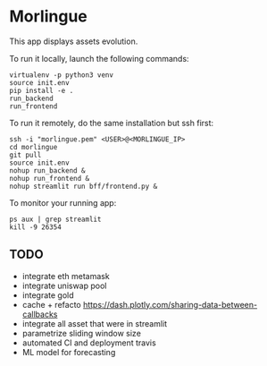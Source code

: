 # Morlingue

This app displays assets evolution.

To run it locally, launch the following commands:
```
virtualenv -p python3 venv
source init.env
pip install -e .
run_backend
run_frontend
```
To run it remotely, do the same installation but ssh first:
```
ssh -i "morlingue.pem" <USER>@<MORLINGUE_IP>
cd morlingue
git pull
source init.env
nohup run_backend &
nohup run_frontend &
nohup streamlit run bff/frontend.py &
```
To monitor your running app:
```
ps aux | grep streamlit
kill -9 26354
```

## TODO

- integrate eth metamask
- integrate uniswap pool
- integrate gold
- cache + refacto https://dash.plotly.com/sharing-data-between-callbacks
- integrate all asset that were in streamlit
- parametrize sliding window size
- automated CI and deployment travis
- ML model for forecasting